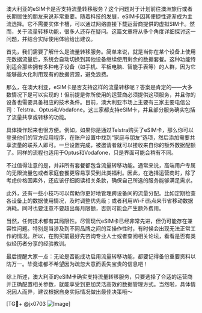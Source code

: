 澳大利亚的eSIM卡是否支持流量转移服务？这个问题对于计划前往澳洲旅行或者长期居住的朋友来说非常重要。随着科技的发展，eSIM卡因其便捷性逐渐成为主流选择。它不需要实体卡槽，可以通过网络直接下载运营商提供的虚拟SIM卡。然而，关于流量转移功能，很多人还存在疑问。这篇文章将从多个角度详细探讨这一问题，并结合实际使用体验给出建议。

首先，我们需要了解什么是流量转移服务。简单来说，就是当你在某个设备上使用完数据流量后，系统会自动切换到其他设备继续使用剩余的数据套餐。这种功能特别适合那些拥有多种电子设备（如手机、平板电脑、智能手表等）的人群，因为它能够最大化利用现有的数据资源，避免浪费。

那么，在澳大利亚，eSIM卡是否支持这样的流量转移呢？答案是肯定的——大多数情况下是可以实现的！但前提是你所使用的运营商必须提供这项服务，并且你的设备也需要具备相应的技术条件。目前，澳大利亚市场上主要有三家主要电信公司：Telstra、Optus和Vodafone。这三家都支持eSIM卡，并且部分服务确实包括了流量共享或转移的功能。

具体操作起来也很方便。例如，如果你是通过Telstra购买了eSIM卡，那么你可以登录他们的官方应用程序，在账户设置中找到“家庭与朋友”选项，然后添加需要共享流量的联系人即可。一旦设置完成，被邀请者就可以接收来自你的额外数据配额了。同样的流程也适用于Optus和Vodafone，只是界面可能会稍有不同。

不过值得注意的是，并非所有套餐都包含流量转移功能。通常来说，高端用户专属的无限流量包或者家庭套餐更容易享受到此类福利。因此，在选择运营商时，除了考虑价格因素外，还应该仔细阅读相关条款，确保自己所选的服务能够满足需求。

此外，还有一些小技巧可以帮助你更好地管理跨设备间的流量分配。比如定期检查各设备上的数据使用情况，及时调整优先级；或者利用Wi-Fi热点来节省移动数据消耗。同时也要注意不要超出每月限额，否则可能会产生额外费用。

当然，任何技术都有其局限性。尽管现代eSIM卡已经非常先进，但仍可能存在兼容性问题。特别是当涉及到不同品牌之间的互操作性时，有时候会出现无法正常工作的情况。所以，在购买前最好先咨询专业人士或者查阅相关论坛，看看是否有类似经历者分享的经验教训。

最后提醒大家一点：无论是否能成功启用流量转移功能，都要记得备份重要资料以防万一。毕竟谁都不希望因为疏忽大意而丢失宝贵的信息吧！

综上所述，澳大利亚的eSIM卡确实支持流量转移服务，只要选择了合适的运营商并正确配置相关参数，就能享受到更加灵活高效的数据管理方式。当然啦，具体情况因人而异，建议根据自身实际情况做出最佳决策哦～

[TG💪+ @jx0703 ![Image](https://github.com/user-attachments/assets/dbca1d08-cadb-493c-b0ec-ad6f7a83f270)]